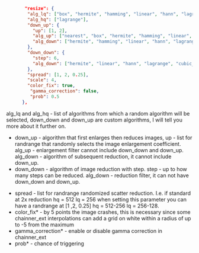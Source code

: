 ```json
       "resize": {
        "alg_lq": ["box", "hermite", "hamming", "linear", "hann", "lagrange", "cubic_catrom", "cubic_mitchell", "cubic_bspline", "lanczos", "gauss", "down_up","down_down"],
        "alg_hq": ["lagrange"],
        "down_up": {
          "up": [1, 2],
          "alg_up": ["nearest", "box", "hermite", "hamming", "linear", "hann", "lagrange", "cubic_catrom", "cubic_mitchell", "cubic_bspline", "lanczos", "gauss"],
          "alg_down": ["hermite", "hamming", "linear", "hann", "lagrange", "cubic_catrom", "cubic_mitchell", "cubic_bspline", "lanczos", "gauss","down_down"]
        },
        "down_down": {
          "step": 6,
          "alg_down": ["hermite", "linear", "hann", "lagrange", "cubic_catrom", "cubic_mitchell", "cubic_bspline"]
        },
        "spread": [1, 2, 0.25],
        "scale": 4,
        "color_fix": true,
         "gamma_correction": false,
         "prob": 0.5
      },

```
alg_lq and alg_hq - list of algorithms from which a random algorithm will be selected, down_down and down_up are custom algorithms, I will tell you more about it further on.
* down_up - algorithm that first enlarges then reduces images, up - list for randrange that randomly selects the image enlargement coefficient. alg_up - enlargement filter cannot include down_down and down_up. alg_down - algorithm of subsequent reduction, it cannot include down_up.  
* down_down - algorithm of image reduction with step. step - up to how many steps can be reduced. alg_down - reduction filter, it can not have down_down and down_up.

- spread - list for randrange randomized scatter reduction. I.e. if standard at 2x reduction hq = 512 lq = 256 when setting this parameter you can have a randrange at [1 ,2, 0.25] hq = 512-256 lq = 256-128.
- color_fix* - by 5 points the image crashes, this is necessary since some chainner_ext interpolations can add a grid on white within a radius of up to -5 from the maximum
- gamma_correction* - enable or disable gamma correction in chainner_ext
- prob* - chance of triggering

